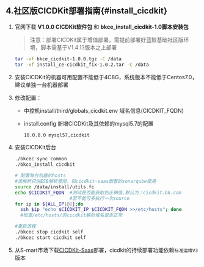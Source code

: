 ## 4.社区版CICDKit部署指南{#install_cicdkit}

1. 官网下载 **V1.0.0 CICDKit软件包** 和 **bkce_install_cicdkit-1.0脚本安装包**

    >注意：部署CICDKit属于增值部署，需提前部署好蓝鲸基础社区版环境，脚本需基于V1.4.13版本之上部署

    ```bash
    tar -xf bkce_cicdkit-1.0.0.tgz -C /data
    tar -xf install_ce-cicdkit_fix-1.0.2.tar -C /data
    ```

2. 安装CICDKit的机器可用配置不能低于4C8G，系统版本不能低于Centos7.0，建议单独一台机器部署

3. 修改配置：
    - 中控机install/third/globals_cicdkit.env 域名信息(CICDKIT_FQDN)
    - install.config 新增CICDKit及其依赖的mysql5.7的配置

      ```txt
      10.0.0.0 mysql57,cicdkit  
      ```
4. 安装CICDKit后台

   ```bash
   ./bkcec sync common
   ./bkco_install cicdkit

   # 配置每台机器的hosts
   #该解析只供ESB解析使用，和cicdkit-saas嵌套的sonarqube使用
   source /data/install/utils.fc
   echo $CICDKIT_FQDN  #测试是否能获取到正确值,默认为：cicdkit.bk.com
                       #若不能可多执行一次source
   for ip in ${ALL_IP[@]};do
     ssh $ip "echo $CICDKIT_IP $CICDKIT_FQDN >>/etc/hosts"; done
     #检查/etc/hosts/的cicdkit解析域名是否正常

   #重启进程
   ./bkcec stop cicdkit self
   ./bkcec start cicdkit self
   ```

5. 从S-mart市场下载[CICDKit-Saas](http://bk.tencent.com/s-mart)部署，cicdkit的持续部署功能依赖`标准运维V3`版本
